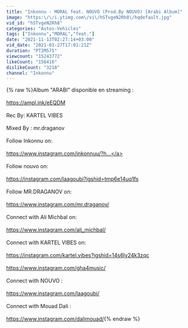 ```yaml
---
title: "Inkonnu - MORAL feat. NOUVO (Prod.By NOUVO) [Arabi Album]"
image: "https:\/\/i.ytimg.com\/vi\/hSTvgeN2Rh8\/hqdefault.jpg"
vid_id: "hSTvgeN2Rh8"
categories: "Autos-Vehicles"
tags: ["Inkonnu","MORAL","feat."]
date: "2021-11-13T02:27:14+03:00"
vid_date: "2021-01-27T17:01:21Z"
duration: "PT2M57S"
viewcount: "15243772"
likeCount: "156416"
dislikeCount: "3218"
channel: "Inkonnu"
---
```

{% raw %}Album &quot;ARABI&quot; disponible en streaming :<br /><br /><a rel="nofollow" target="blank" href="https://ampl.ink/eEQDM">https://ampl.ink/eEQDM</a><br /><br />Rec By:  KARTEL VIBES<br /><br />Mixed By : mr.draganov<br /><br />Follow Inkonnu on:<br /><br /><a rel="nofollow" target="blank" href="https://www.instagram.com/inkonnuu/?h...">https://www.instagram.com/inkonnuu/?h...</a><br /><br />Follow nouvo on:<br /><br /><a rel="nofollow" target="blank" href="https://instagram.com/laagoubi?igshid=tmp6e14uq1fs">https://instagram.com/laagoubi?igshid=tmp6e14uq1fs</a><br /><br />Follow MR.DRAGANOV on:<br /><br /><a rel="nofollow" target="blank" href="https://www.instagram.com/mr.draganov/">https://www.instagram.com/mr.draganov/</a><br /><br />Connect with Ali Michbal on:<br /><br /><a rel="nofollow" target="blank" href="https://www.instagram.com/ali_michbal/">https://www.instagram.com/ali_michbal/</a><br /><br />Connect with KARTEL VIBES on:<br /><br /><a rel="nofollow" target="blank" href="https://instagram.com/kartel.vibes?igshid=14s6ly24k3zqc">https://instagram.com/kartel.vibes?igshid=14s6ly24k3zqc</a><br /><br /><a rel="nofollow" target="blank" href="https://www.instagram.com/gha4music/">https://www.instagram.com/gha4music/</a><br /><br />Connect with  NOUVO :<br /><br /><a rel="nofollow" target="blank" href="https://www.instagram.com/laagoubi/">https://www.instagram.com/laagoubi/</a><br /> <br />Connect with Mouad Dali  :<br /><br /><a rel="nofollow" target="blank" href="https://www.instagram.com/dalimouad/">https://www.instagram.com/dalimouad/</a>{% endraw %}
